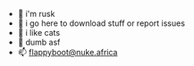 - 👋 i'm rusk
- 👀 i go here to download stuff or report issues
- 🌱 i like cats
- 💞️ dumb asf
- 📫 flappyboot@nuke.africa

<!---
4A8/4A8 is a ✨ special ✨ repository because its `README.md` (this file) appears on your GitHub profile.
You can click the Preview link to take a look at your changes.
--->
